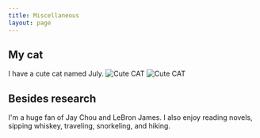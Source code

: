 ```yaml
---
title: Miscellaneous
layout: page
---   
```


## My cat
I have a cute cat named July.
![Cute CAT](./images/IMG_0736.jpg)
![Cute CAT](./images/IMG_8109.JPG)



## Besides research

I'm a huge fan of Jay Chou and LeBron James. I also enjoy reading novels, sipping whiskey, traveling, snorkeling, and hiking.


